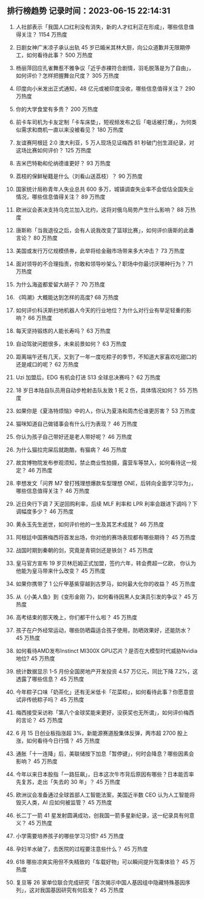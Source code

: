 
## 排行榜趋势 记录时间：2023-06-15 22:14:31
  
  1. 人社部表示「我国人口红利没有消失，新的人才红利正在形成」，哪些信息值得关注？ 1154 万热度
    
  2. 日剧女神广末凉子承认出轨 45 岁已婚米其林大厨，向公众道歉并无限期停工，如何看待此事？ 500 万热度
    
  3. 杨丽萍回应孔雀舞惹不雅争议「近乎赤裸符合剧情，羽毛脱落是为了自由」，如何评价？怎样把握舞台尺度？ 305 万热度
    
  4. 印度向小米发出正式通知，48 亿元或被印度没收，哪些信息值得关注？ 290 万热度
    
  5. 你的大学食堂有多贵？ 200 万热度
    
  6. 前卡车司机为卡友定制「卡车床垫」，短视频发布之后「电话被打爆」，为何类似需求和商机一直以来没被看见？ 180 万热度
    
  7. 友谊赛阿根廷 2:0 澳大利亚，5 万人现场见证梅西 81 秒破门创生涯纪录，对这场比赛如何评价？ 125 万热度
    
  8. 吉米巴特勒和伦纳德谁更好？ 93 万热度
    
  9. 荔枝的保鲜秘籍是什么（刘看山送荔枝）？ 90 万热度
    
  10. 国家统计局称青年人失业总共 600 多万，城镇调查失业率不会低估全国失业情况，哪些信息值得关注？ 89 万热度
    
  11. 欧洲议会表决支持乌克兰加入北约，这将对俄乌局势产生什么影响？ 88 万热度
    
  12. 唐斯称「当我退役之后，会有人说我改变了篮球比赛」，如何评价唐斯的此番言论？ 80 万热度
    
  13. 美国或发行万亿规模债券，此举将给金融市场带来多大冲击？ 73 万热度
    
  14. 面对领导的不合理指责，你敢和领导吵架么？职场中你最讨厌哪种行为？ 71 万热度
    
  15. 为什么海盗都爱留大胡子？ 70 万热度
    
  16. 《鸣潮》大概能达到怎样的高度? 68 万热度
    
  17. 如何评价科沃斯扫地机器人今天的行业地位？为什么对行业有举足轻重的影响？ 66 万热度
    
  18. 每天坚持锻炼的人能长寿吗？ 63 万热度
    
  19. 自动驾驶问题很多，未来前景如何？ 63 万热度
    
  20. 距离端午还有几天，又到了一年一度吃粽子的季节，不知道大家喜欢吃甜口的还是咸口的呢？ 62 万热度
    
  21. Uzi 加盟后，EDG 有机会打进 S13 全球总决赛吗？ 62 万热度
    
  22. 18 岁日本陆自队员用自动步枪射击队友致 1 死 2 伤，具体情况如何？ 55 万热度
    
  23. 如果你是《夏洛特烦恼》中的人，你认为夏洛和周杰伦谁更厉害？ 53 万热度
    
  24. 猫咪知道自己做错事会有什么行为表现？ 46 万热度
    
  25. 你认为孩子自己带好还是老人带好呢？ 46 万热度
    
  26. 为什么猫拉完屎后就跑酷，有猫病？ 46 万热度
    
  27. 故宫博物院发布参观须知，禁止商业性拍摄，露营车等禁入，如何看待这一规定？ 46 万热度
    
  28. 李想发文「问界 M7 曾打残理想爆款车型理想 ONE，后转向全面学习华为」，哪些信息值得关注？ 46 万热度
    
  29. 近日央行下调 7 天逆回购利率，后续 MLF 利率和 LPR 利率会跟进下调吗？下调幅度多少？ 46 万热度
    
  30. 黄永玉先生逝世，如何评价他的一生及其艺术成就？ 46 万热度
    
  31. 阿根廷中国赛梅西将首发出场，你对他的赛场表现都有哪些期待？ 45 万热度
    
  32. 战国时期到秦朝的剑，究竟是青铜剑还是铁剑？ 45 万热度
    
  33. 皇马官方宣布 19 岁贝林厄姆正式加盟，签约六年，转会费超一亿欧， 你认为他能为皇马带来什么改变？ 45 万热度
    
  34. 如果你携带了 1 公斤甲基紫穿越到古罗马，如何最大化你的收益？ 45 万热度
    
  35. 从《小美人鱼》到《变形金刚 7》，如何看待因黑人女演员引发的争议？ 45 万热度
    
  36. 高考结束的那天晚上，你们都干什么啦？ 45 万热度
    
  37. 孩子在户外经常运动，哪些防晒霜适合孩子使用，防晒效果好，还能防水？ 45 万热度
    
  38. 如何看待AMD发布Instinct MI300X GPU芯片？是否在大模型时代威胁Nvidia地位? 45 万热度
    
  39. 统计数据显示 1-5 月份全国房地产开发投资 4.57 万亿元，同比下降 7.2%，这透露了哪些信息？ 45 万热度
    
  40. 今年粽子口味「奶茶化」还有无米低卡「花菜粽」，如何看待此事？你愿意尝试非传统粽子吗？ 45 万热度
    
  41. 梅西接受采访称「第八个金球奖能来更好，没获奖也无所谓」，如何评价梅西的言论？ 45 万热度
    
  42. 6 月 15 日创业板指涨超 3%，新能源赛道股集体反弹，两市超 2700 股上涨，如何看待今日行情？ 45 万热度
    
  43. 通胀「十一连降」后，美联储按下加息「暂停键」，何时会降息？哪些因素会影响？ 45 万热度
    
  44. 今年以来日本股指「一路狂飙」，日本这次牛市背后原因有哪些？日本能否率先复苏，走出「失去的 30 年」？ 45 万热度
    
  45. 欧洲议会准备通过全球首部人工智能法案，美国近半数 CEO 认为人工智能将毁灭人类，AI 应如何被监管？ 45 万热度
    
  46. 长二丁一箭 41 星发射圆满成功，创我国一箭多星新纪录，这一纪录具有何意义？ 45 万热度
    
  47. 小学需要培养孩子的哪些学习习惯? 45 万热度
    
  48. 孕妇羊水破了，去医院的过程要注意些什么？ 45 万热度
    
  49. 618 哪些凉爽实用但不失精致的「车载好物」可以瞬间提升驾乘体验？ 45 万热度
    
  50. 复旦等 26 家单位联合完成研究「首次揭示中国人基因组中隐藏特殊基因序列」，这对我国基因研究有何启发？ 45 万热度
    